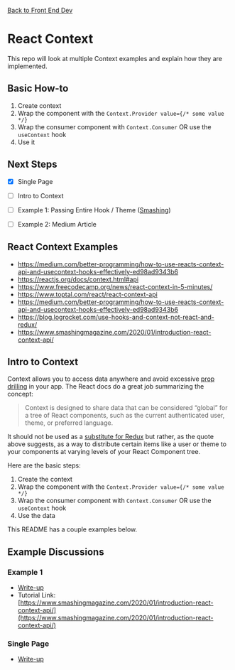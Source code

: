 [Back to Front End Dev](https://github.com/coolinmc6/front-end-dev)

# React Context

This repo will look at multiple Context examples and explain how they are implemented.

## Basic How-to

1. Create context
2. Wrap the component with the `Context.Provider value={/* some value */}`
3. Wrap the consumer component with `Context.Consumer` OR use the `useContext` hook
4. Use it

## Next Steps

- [x] Single Page
- [ ] Intro to Context
- [ ] Example 1: Passing Entire Hook / Theme ([Smashing](https://www.smashingmagazine.com/2020/01/introduction-react-context-api/))
- [ ] Example 2: Medium Article


## React Context Examples

- https://medium.com/better-programming/how-to-use-reacts-context-api-and-usecontext-hooks-effectively-ed98ad9343b6
- https://reactjs.org/docs/context.html#api
- https://www.freecodecamp.org/news/react-context-in-5-minutes/
- https://www.toptal.com/react/react-context-api
- https://medium.com/better-programming/how-to-use-reacts-context-api-and-usecontext-hooks-effectively-ed98ad9343b6
- https://blog.logrocket.com/use-hooks-and-context-not-react-and-redux/
- https://www.smashingmagazine.com/2020/01/introduction-react-context-api/

## Intro to Context

Context allows you to access data anywhere and avoid excessive [prop drilling](https://kentcdodds.com/blog/prop-drilling)
in your app. The React docs do a great job summarizing the concept:

> Context is designed to share data that can be considered “global” for a tree of React components, 
> such as the current authenticated user, theme, or preferred language.

It should not be used as a [substitute for Redux](https://dev.to/ibrahima92/redux-vs-react-context-which-one-should-you-choose-2hhh) 
but rather, as the quote above suggests, as a way to distribute certain items like a user or theme to your components at
varying levels of your React Component tree.

Here are the basic steps:

1. Create the context
2. Wrap the component with the `Context.Provider value={/* some value */}`
3. Wrap the consumer component with `Context.Consumer` OR use the `useContext` hook
4. Use the data

This README has a couple examples below.

## Example Discussions

### Example 1
- [Write-up](https://github.com/coolinmc6/react-context/blob/main/analyses/example1.md)
- Tutorial Link: [https://www.smashingmagazine.com/2020/01/introduction-react-context-api/](https://www.smashingmagazine.com/2020/01/introduction-react-context-api/)

### Single Page

- [Write-up](https://github.com/coolinmc6/react-context/blob/main/analyses/singlepage.md)